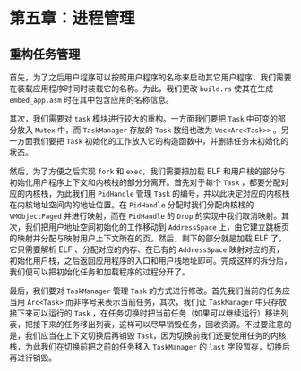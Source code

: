 # 第五章：进程管理

## 重构任务管理

首先，为了之后用户程序可以按照用户程序的名称来启动其它用户程序，我们需要在装载应用程序时同时装载它的名称。为此，我们更改 `build.rs` 使其在生成 `embed_app.asm` 时在其中包含应用的名称信息。

其次，我们需要对 `task` 模块进行较大的重构。一方面我们要把 `Task` 中可变的部分放入 `Mutex` 中，而 `TaskManager` 存放的 `Task` 数组也改为 `Vec<Arc<Task>>` 。另一方面我们要把 `Task` 初始化的工作放入它的构造函数中，并删除任务未初始化的状态。

然后，为了方便之后实现 `fork` 和 `exec`，我们需要把加载 ELF 和用户栈的部分与初始化用户程序上下文和内核栈的部分分离开。首先对于每个 `Task` ，都要分配对应的内核栈，为此我们用 `PidHandle` 管理 `Task` 的编号，并以此决定对应的内核栈在内核地址空间内的地址位置。在 `PidHandle` 分配时我们分配内核栈的  `VMObjectPaged` 并进行映射，而在 `PidHandle` 的 `Drop` 的实现中我们取消映射。其次，我们把用户地址空间初始化的工作移动到 `AddressSpace` 上，由它建立跳板页的映射并分配与映射用户上下文所在的页。然后，剩下的部分就是加载 ELF 了，它只需要解析 ELF 、分配对应的内存、在已有的 `AddressSpace` 映射对应的页，初始化用户栈，之后返回应用程序的入口和用户栈地址即可。完成这样的拆分后，我们便可以把初始化任务和加载程序的过程分开了。

最后，我们要对 `TaskManager` 管理 `Task` 的方式进行修改。首先我们当前的任务应当用 `Arc<Task>` 而非序号来表示当前任务，其次，我们让 `TaskManager` 中只存放接下来可以运行的 `Task` ，在任务切换时把当前任务（如果可以继续运行）移进列表，把接下来的任务移出列表，这样可以尽早销毁任务，回收资源。不过要注意的是，我们应当在上下文切换后再销毁 `Task`，因为切换前我们还要使用任务的内核栈，为此我们在切换前把之前的任务移入 `TaskManager` 的 `last` 字段暂存，切换后再进行销毁。